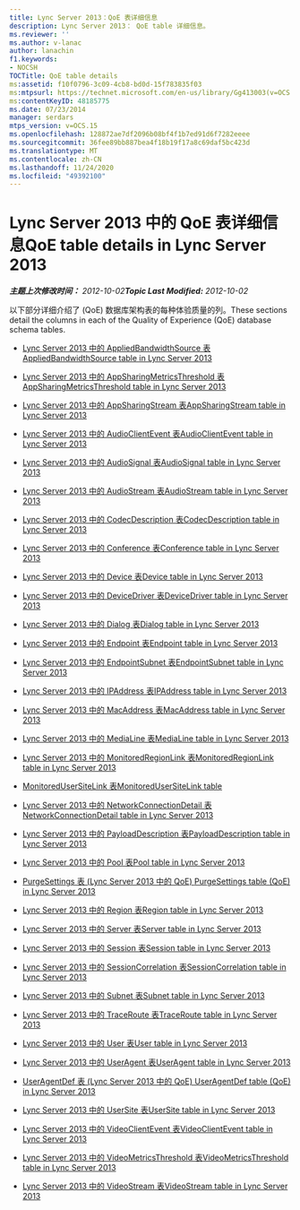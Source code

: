 ```yaml
---
title: Lync Server 2013：QoE 表详细信息
description: Lync Server 2013： QoE table 详细信息。
ms.reviewer: ''
ms.author: v-lanac
author: lanachin
f1.keywords:
- NOCSH
TOCTitle: QoE table details
ms:assetid: f10f0796-3c09-4cb8-bd0d-15f783835f03
ms:mtpsurl: https://technet.microsoft.com/en-us/library/Gg413003(v=OCS.15)
ms:contentKeyID: 48185775
ms.date: 07/23/2014
manager: serdars
mtps_version: v=OCS.15
ms.openlocfilehash: 128872ae7df2096b08bf4f1b7ed91d6f7282eeee
ms.sourcegitcommit: 36fee89bb887bea4f18b19f17a8c69daf5bc423d
ms.translationtype: MT
ms.contentlocale: zh-CN
ms.lasthandoff: 11/24/2020
ms.locfileid: "49392100"
---
```

# <a name="qoe-table-details-in-lync-server-2013"></a><span data-ttu-id="9b5e7-103">Lync Server 2013 中的 QoE 表详细信息</span><span class="sxs-lookup"><span data-stu-id="9b5e7-103">QoE table details in Lync Server 2013</span></span>

<div data-xmlns="http://www.w3.org/1999/xhtml">

<div class="topic" data-xmlns="http://www.w3.org/1999/xhtml" data-msxsl="urn:schemas-microsoft-com:xslt" data-cs="https://msdn.microsoft.com/">

<div data-asp="https://msdn2.microsoft.com/asp">



</div>

<div id="mainSection">

<div id="mainBody"><span data-ttu-id="9b5e7-104">

<span> </span></span><span class="sxs-lookup"><span data-stu-id="9b5e7-104">

<span> </span></span></span>

<span data-ttu-id="9b5e7-105">_**主题上次修改时间：** 2012-10-02_</span><span class="sxs-lookup"><span data-stu-id="9b5e7-105">_**Topic Last Modified:** 2012-10-02_</span></span>

<span data-ttu-id="9b5e7-106">以下部分详细介绍了 (QoE) 数据库架构表的每种体验质量的列。</span><span class="sxs-lookup"><span data-stu-id="9b5e7-106">These sections detail the columns in each of the Quality of Experience (QoE) database schema tables.</span></span>

  - [<span data-ttu-id="9b5e7-107">Lync Server 2013 中的 AppliedBandwidthSource 表</span><span class="sxs-lookup"><span data-stu-id="9b5e7-107">AppliedBandwidthSource table in Lync Server 2013</span></span>](lync-server-2013-appliedbandwidthsource-table.md)

  - [<span data-ttu-id="9b5e7-108">Lync Server 2013 中的 AppSharingMetricsThreshold 表</span><span class="sxs-lookup"><span data-stu-id="9b5e7-108">AppSharingMetricsThreshold table in Lync Server 2013</span></span>](lync-server-2013-appsharingmetricsthreshold-table.md)

  - [<span data-ttu-id="9b5e7-109">Lync Server 2013 中的 AppSharingStream 表</span><span class="sxs-lookup"><span data-stu-id="9b5e7-109">AppSharingStream table in Lync Server 2013</span></span>](lync-server-2013-appsharingstream-table.md)

  - [<span data-ttu-id="9b5e7-110">Lync Server 2013 中的 AudioClientEvent 表</span><span class="sxs-lookup"><span data-stu-id="9b5e7-110">AudioClientEvent table in Lync Server 2013</span></span>](lync-server-2013-audioclientevent-table.md)

  - [<span data-ttu-id="9b5e7-111">Lync Server 2013 中的 AudioSignal 表</span><span class="sxs-lookup"><span data-stu-id="9b5e7-111">AudioSignal table in Lync Server 2013</span></span>](lync-server-2013-audiosignal-table.md)

  - [<span data-ttu-id="9b5e7-112">Lync Server 2013 中的 AudioStream 表</span><span class="sxs-lookup"><span data-stu-id="9b5e7-112">AudioStream table in Lync Server 2013</span></span>](lync-server-2013-audiostream-table.md)

  - [<span data-ttu-id="9b5e7-113">Lync Server 2013 中的 CodecDescription 表</span><span class="sxs-lookup"><span data-stu-id="9b5e7-113">CodecDescription table in Lync Server 2013</span></span>](lync-server-2013-codecdescription-table.md)

  - [<span data-ttu-id="9b5e7-114">Lync Server 2013 中的 Conference 表</span><span class="sxs-lookup"><span data-stu-id="9b5e7-114">Conference table in Lync Server 2013</span></span>](lync-server-2013-conference-table.md)

  - [<span data-ttu-id="9b5e7-115">Lync Server 2013 中的 Device 表</span><span class="sxs-lookup"><span data-stu-id="9b5e7-115">Device table in Lync Server 2013</span></span>](lync-server-2013-device-table.md)

  - [<span data-ttu-id="9b5e7-116">Lync Server 2013 中的 DeviceDriver 表</span><span class="sxs-lookup"><span data-stu-id="9b5e7-116">DeviceDriver table in Lync Server 2013</span></span>](lync-server-2013-devicedriver-table.md)

  - [<span data-ttu-id="9b5e7-117">Lync Server 2013 中的 Dialog 表</span><span class="sxs-lookup"><span data-stu-id="9b5e7-117">Dialog table in Lync Server 2013</span></span>](lync-server-2013-dialog-table.md)

  - [<span data-ttu-id="9b5e7-118">Lync Server 2013 中的 Endpoint 表</span><span class="sxs-lookup"><span data-stu-id="9b5e7-118">Endpoint table in Lync Server 2013</span></span>](lync-server-2013-endpoint-table.md)

  - [<span data-ttu-id="9b5e7-119">Lync Server 2013 中的 EndpointSubnet 表</span><span class="sxs-lookup"><span data-stu-id="9b5e7-119">EndpointSubnet table in Lync Server 2013</span></span>](lync-server-2013-endpointsubnet-table.md)

  - [<span data-ttu-id="9b5e7-120">Lync Server 2013 中的 IPAddress 表</span><span class="sxs-lookup"><span data-stu-id="9b5e7-120">IPAddress table in Lync Server 2013</span></span>](lync-server-2013-ipaddress-table.md)

  - [<span data-ttu-id="9b5e7-121">Lync Server 2013 中的 MacAddress 表</span><span class="sxs-lookup"><span data-stu-id="9b5e7-121">MacAddress table in Lync Server 2013</span></span>](lync-server-2013-macaddress-table.md)

  - [<span data-ttu-id="9b5e7-122">Lync Server 2013 中的 MediaLine 表</span><span class="sxs-lookup"><span data-stu-id="9b5e7-122">MediaLine table in Lync Server 2013</span></span>](lync-server-2013-medialine-table.md)

  - [<span data-ttu-id="9b5e7-123">Lync Server 2013 中的 MonitoredRegionLink 表</span><span class="sxs-lookup"><span data-stu-id="9b5e7-123">MonitoredRegionLink table in Lync Server 2013</span></span>](lync-server-2013-monitoredregionlink-table.md)

  - [<span data-ttu-id="9b5e7-124">MonitoredUserSiteLink 表</span><span class="sxs-lookup"><span data-stu-id="9b5e7-124">MonitoredUserSiteLink table</span></span>](monitoredusersitelink-table.md)

  - [<span data-ttu-id="9b5e7-125">Lync Server 2013 中的 NetworkConnectionDetail 表</span><span class="sxs-lookup"><span data-stu-id="9b5e7-125">NetworkConnectionDetail table in Lync Server 2013</span></span>](lync-server-2013-networkconnectiondetail-table.md)

  - [<span data-ttu-id="9b5e7-126">Lync Server 2013 中的 PayloadDescription 表</span><span class="sxs-lookup"><span data-stu-id="9b5e7-126">PayloadDescription table in Lync Server 2013</span></span>](lync-server-2013-payloaddescription-table.md)

  - [<span data-ttu-id="9b5e7-127">Lync Server 2013 中的 Pool 表</span><span class="sxs-lookup"><span data-stu-id="9b5e7-127">Pool table in Lync Server 2013</span></span>](lync-server-2013-pool-table.md)

  - [<span data-ttu-id="9b5e7-128">PurgeSettings 表 (Lync Server 2013 中的 QoE) </span><span class="sxs-lookup"><span data-stu-id="9b5e7-128">PurgeSettings table (QoE) in Lync Server 2013</span></span>](lync-server-2013-purgesettings-table-qoe.md)

  - [<span data-ttu-id="9b5e7-129">Lync Server 2013 中的 Region 表</span><span class="sxs-lookup"><span data-stu-id="9b5e7-129">Region table in Lync Server 2013</span></span>](lync-server-2013-region-table.md)

  - [<span data-ttu-id="9b5e7-130">Lync Server 2013 中的 Server  表</span><span class="sxs-lookup"><span data-stu-id="9b5e7-130">Server table in Lync Server 2013</span></span>](lync-server-2013-server-table.md)

  - [<span data-ttu-id="9b5e7-131">Lync Server 2013 中的 Session 表</span><span class="sxs-lookup"><span data-stu-id="9b5e7-131">Session table in Lync Server 2013</span></span>](lync-server-2013-session-table.md)

  - [<span data-ttu-id="9b5e7-132">Lync Server 2013 中的 SessionCorrelation 表</span><span class="sxs-lookup"><span data-stu-id="9b5e7-132">SessionCorrelation table in Lync Server 2013</span></span>](lync-server-2013-sessioncorrelation-table.md)

  - [<span data-ttu-id="9b5e7-133">Lync Server 2013 中的 Subnet 表</span><span class="sxs-lookup"><span data-stu-id="9b5e7-133">Subnet table in Lync Server 2013</span></span>](lync-server-2013-subnet-table.md)

  - [<span data-ttu-id="9b5e7-134">Lync Server 2013 中的 TraceRoute 表</span><span class="sxs-lookup"><span data-stu-id="9b5e7-134">TraceRoute table in Lync Server 2013</span></span>](lync-server-2013-traceroute-table.md)

  - [<span data-ttu-id="9b5e7-135">Lync Server 2013 中的 User 表</span><span class="sxs-lookup"><span data-stu-id="9b5e7-135">User table in Lync Server 2013</span></span>](lync-server-2013-user-table.md)

  - [<span data-ttu-id="9b5e7-136">Lync Server 2013 中的 UserAgent 表</span><span class="sxs-lookup"><span data-stu-id="9b5e7-136">UserAgent table in Lync Server 2013</span></span>](lync-server-2013-useragent-table.md)

  - [<span data-ttu-id="9b5e7-137">UserAgentDef 表 (Lync Server 2013 中的 QoE) </span><span class="sxs-lookup"><span data-stu-id="9b5e7-137">UserAgentDef table (QoE) in Lync Server 2013</span></span>](lync-server-2013-useragentdef-table-qoe.md)

  - [<span data-ttu-id="9b5e7-138">Lync Server 2013 中的 UserSite 表</span><span class="sxs-lookup"><span data-stu-id="9b5e7-138">UserSite table in Lync Server 2013</span></span>](lync-server-2013-usersite-table.md)

  - [<span data-ttu-id="9b5e7-139">Lync Server 2013 中的 VideoClientEvent 表</span><span class="sxs-lookup"><span data-stu-id="9b5e7-139">VideoClientEvent table in Lync Server 2013</span></span>](lync-server-2013-videoclientevent-table.md)

  - [<span data-ttu-id="9b5e7-140">Lync Server 2013 中的 VideoMetricsThreshold 表</span><span class="sxs-lookup"><span data-stu-id="9b5e7-140">VideoMetricsThreshold table in Lync Server 2013</span></span>](lync-server-2013-videometricsthreshold-table.md)

  - [<span data-ttu-id="9b5e7-141">Lync Server 2013 中的 VideoStream 表</span><span class="sxs-lookup"><span data-stu-id="9b5e7-141">VideoStream table in Lync Server 2013</span></span>](lync-server-2013-videostream-table.md)

<span data-ttu-id="9b5e7-142"></div>

<span> </span>

</div>

</div>

</span><span class="sxs-lookup"><span data-stu-id="9b5e7-142"></div>

<span> </span>

</div>

</div>

</span></span></div>

